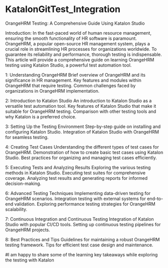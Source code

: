 # KatalonGitTest_Integration 

OrangeHRM Testing: A Comprehensive Guide Using Katalon Studio

Introduction:
In the fast-paced world of human resource management, ensuring the smooth functionality of HR software is paramount. OrangeHRM, a popular open-source HR management system, plays a crucial role in streamlining HR processes for organizations worldwide. To guarantee its reliability and performance, thorough testing is indispensable. This article will provide a comprehensive guide on learning OrangeHRM testing using Katalon Studio, a powerful test automation tool.

1: Understanding OrangeHRM
Brief overview of OrangeHRM and its significance in HR management.
Key features and modules within OrangeHRM that require testing.
Common challenges faced by organizations in OrangeHRM implementation.

2: Introduction to Katalon Studio
An introduction to Katalon Studio as a versatile test automation tool.
Key features of Katalon Studio that make it suitable for OrangeHRM testing.
Comparison with other testing tools and why Katalon is a preferred choice.

3: Setting Up the Testing Environment
Step-by-step guide on installing and configuring Katalon Studio.
Integration of Katalon Studio with OrangeHRM for seamless testing.

4: Creating Test Cases
Understanding the different types of test cases for OrangeHRM.
Demonstration of how to create basic test cases using Katalon Studio.
Best practices for organizing and managing test cases efficiently.

5: Executing Tests and Analyzing Results
Exploring the various testing methods in Katalon Studio.
Executing test suites for comprehensive coverage.
Analyzing test results and generating reports for informed decision-making.

6: Advanced Testing Techniques
Implementing data-driven testing for OrangeHRM scenarios.
Integration testing with external systems for end-to-end validation.
Exploring performance testing strategies for OrangeHRM scalability.

7: Continuous Integration and Continuous Testing
Integration of Katalon Studio with popular CI/CD tools.
Setting up continuous testing pipelines for OrangeHRM projects.

8: Best Practices and Tips
Guidelines for maintaining a robust OrangeHRM testing framework.
Tips for efficient test case design and maintenance.

#I am happy to share some of the learning key takeaways while exploring the testing with Katalon


